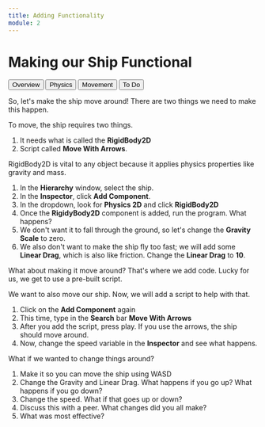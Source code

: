 ```yaml
---
title: Adding Functionality
module: 2
---
```



# Making our Ship Functional

<div class="tab">
  <button class="tablinks active" onclick="openTab(event, 'Overview')">Overview</button>
  <button class="tablinks" onclick="openTab(event, 'RigidBody')">Physics</button>
  <button class="tablinks" onclick="openTab(event, 'Arrows')">Movement</button>
  <button class="tablinks" onclick="openTab(event, 'ToDo')">To Do</button>
</div>

<div id="Overview" class="tabcontent" style="display:block">
<p>So, let's make the ship move around!  There are two things we need to make this happen.</p>

<p>To move, the ship requires two things.  </p>
<ol>
<li>It needs what is called the <b>RigidBody2D</b></li>
<li>Script called <b>Move With Arrows</b>.</li>
</ol>
</div>

<div id="RigidBody" class="tabcontent">

<p>RigidBody2D is vital to any object because it applies physics properties like gravity and mass.</p>
<ol>
<li>In the <b>Hierarchy</b> window, select the ship.</li>
<li>In the <b>Inspector</b>, click <b>Add Component</b>.</li>
<li>In the dropdown, look for <b>Physics 2D</b> and click <b>RigidBody2D</b></li>
<li>Once the <b>RigidyBody2D</b> component is added, run the program.  What happens?</li>
<li>We don't want it to fall through the ground, so let's change the <b>Gravity Scale</b> to zero.</li>
<li>We also don't want to make the ship fly too fast; we will add some <b>Linear Drag</b>, which is also like friction.  Change the <b>Linear Drag</b> to <b>10</b>. </li>
</ol>
<p>What about making it move around?  That's where we add code. Lucky for us, we get to use a pre-built script.</p>
</div>

<div id="Arrows" class="tabcontent">

We want to also move our ship.  Now, we will add a script to help with that.
<ol>
<li>Click on the <b>Add Component</b> again</li>
<li>This time, type in the <b>Search</b> bar <b>Move With Arrows</b></li>
<li>After you add the script, press play.  If you use the arrows, the ship should move around.</li>
<li>Now, change the speed variable in the <b>Inspector</b> and see what happens.</li>
</ol>
</div>

<div id="ToDo" class="tabcontent">

What if we wanted to change things around?
<ol>
<li>Make it so you can move the ship using WASD</li>
<li>Change the Gravity and Linear Drag.  What happens if you go up? What happens if you go down?</li>
<li>Change the speed.  What if that goes up or down?</li>
<li>Discuss this with a peer.  What changes did you all make?</li>
<li>What was most effective?</li>
</ol>
</div>

